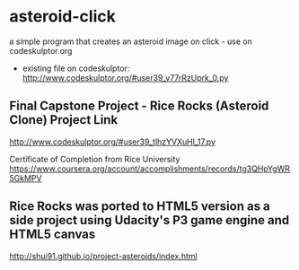# asteroid-click

a simple program that creates an asteroid image on click - use on codeskulptor.org

- existing file on codeskulptor: http://www.codeskulptor.org/#user39_v77rRzUprk_0.py

## Final Capstone Project - Rice Rocks (Asteroid Clone) Project Link

http://www.codeskulptor.org/#user39_tlhzYVXuHl_17.py 

Certificate of Completion from Rice University
https://www.coursera.org/account/accomplishments/records/tg3QHpYgWR5GkMPV

## Rice Rocks was ported to HTML5 version as a side project using Udacity's P3 game engine and HTML5 canvas
http://shui91.github.io/project-asteroids/index.html




